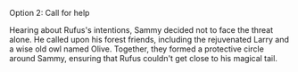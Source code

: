 Option 2: Call for help

Hearing about Rufus's intentions, Sammy decided not to face the threat alone. He called upon his forest friends, including the rejuvenated Larry and a wise old owl named Olive. Together, they formed a protective circle around Sammy, ensuring that Rufus couldn't get close to his magical tail.
